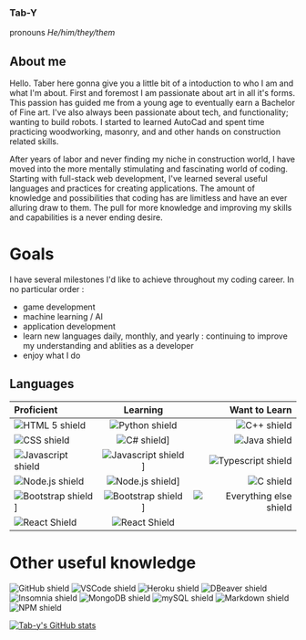 ### Tab-Y
pronouns *He/him/they/them*


## About me

Hello. Taber here gonna give you a little bit of a intoduction to who I am and what I'm about. First and foremost I am passionate about art in all it's forms.
This passion has guided me from a young age to eventually earn a Bachelor of Fine art. I've also always been passionate about tech, and functionality; wanting 
to build robots. I started to learned AutoCad and spent time practicing woodworking, masonry, and and other hands on construction related skills. 

After years of labor and never finding my niche in construction world, I have moved into the more mentally stimulating and fascinating world of coding. Starting with
full-stack web development, I've learned several useful languages and practices for creating applications. The amount of knowledge and possibilities that coding has
are limitless and have an ever alluring draw to them. The pull for more knowledge and improving my skills and capabilities is a never ending desire. 


# Goals

I have several milestones I'd like to achieve throughout my coding career. In no particular order :
- game development
- machine learning / AI
- application development
- learn new languages daily, monthly, and yearly : continuing to improve my understanding and ablities as a developer
- enjoy what I do


## Languages

| Proficient  | Learning  | Want to Learn   |
| :---        |   :---:   |         ---:    |
| ![HTML 5 shield](https://img.shields.io/badge/HTML5-Red) | ![Python shield](https://img.shields.io/badge/Python-blue) | ![C++ shield](https://img.shields.io/badge/C++-yellow) |
| ![CSS shield](https://img.shields.io/badge/CSS-yellow) | ![C# shield](https://img.shields.io/badge/C%23-orange)] | ![Java shield](https://img.shields.io/badge/Java-green) |
| ![Javascript shield](https://img.shields.io/badge/Javascript-yellowgreen) | ![Javascript shield](https://img.shields.io/badge/Javascript-yellowgreen)] | ![Typescript shield](https://img.shields.io/badge/Typescript-blue) |
| ![Node.js shield](https://img.shields.io/badge/Node.js-brightgreen) | ![Node.js shield](https://img.shields.io/badge/Node.js-brightgreen)] | ![C shield](https://img.shields.io/badge/C-yellow) |
| ![Bootstrap shield](https://img.shields.io/badge/Bootstrap-grey)] | ![Bootstrap shield](https://img.shields.io/badge/Bootstrap-grey)] | ![Everything else shield](https://img.shields.io/badge/Everything_else-red) |
| ![React Shield](https://img.shields.io/badge/React-blue) | ![React Shield](https://img.shields.io/badge/React-blue) | |


# Other useful knowledge

![GitHub shield](https://img.shields.io/badge/GitHub-black) ![VSCode shield](https://img.shields.io/badge/VSCode-blue) ![Heroku shield](https://img.shields.io/badge/Heroku-red)
![DBeaver shield](https://img.shields.io/badge/DBeaver-yellow) ![Insomnia shield](https://img.shields.io/badge/Insomnia-purple) ![MongoDB shield](https://img.shields.io/badge/MongoDB-green)
![mySQL shield](https://img.shields.io/badge/mySQL-orange) ![Markdown shield](https://img.shields.io/badge/Markdown-grey) ![NPM shield](https://img.shields.io/badge/NPM-brown)

[![Tab-y's GitHub stats](https://github-readme-stats.vercel.app/api?username=tab-y)](https://github.com/tab-y/github-readme-stats)



<!--
**Tab-Y/Tab-Y** is a ✨ _special_ ✨ repository because its `README.md` (this file) appears on your GitHub profile.

